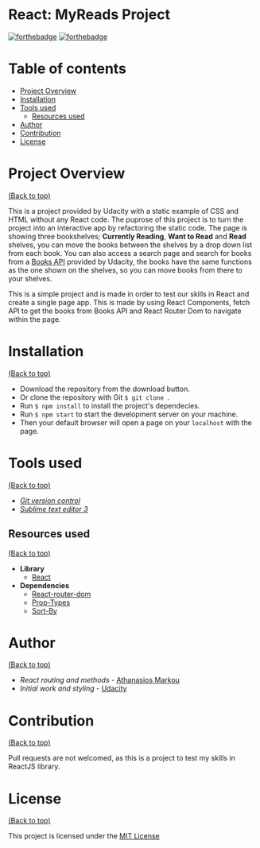 # React: MyReads Project

[![forthebadge](https://forthebadge.com/images/badges/made-with-javascript.svg)](https://forthebadge.com)
[![forthebadge](https://forthebadge.com/images/badges/built-with-love.svg)](https://forthebadge.com)

# Table of contents

- [Project Overview](#project-overview)
- [Installation](#installation)
- [Tools used](#tools-used)
    - [Resources used](#resources-used)
- [Author](#author)
- [Contribution](#contribution)
- [License](#license)

# Project Overview

[(Back to top)](#table-of-contents)

This is a project provided by Udacity with a static example of CSS and HTML without any React code. The puprose of this project is to turn the project into an interactive app by refactoring the static code. The page is showing three bookshelves; **Currently Reading**, **Want to Read** and **Read** shelves, you can move the books between the shelves by a drop down list from each book. You can also access a search page and search for books from a [Books API](https://reactnd-books-api.udacity.com) provided by Udacity, the books have the same functions as the one shown on the shelves, so you can move books from there to your shelves.

This is a simple project and is made in order to test our skills in React and create a single page app. This is made by using React Components, fetch API to get the books from Books API and React Router Dom to navigate within the page.

# Installation

[(Back to top)](#table-of-contents)

- Download the repository from the download button.
- Or clone the repository with Git `$ git clone `.
- Run `$ npm install` to install the project's dependecies.
- Run `$ npm start` to start the development server on your machine.
- Then your default browser will open a page on your `localhost` with the page.

# Tools used

[(Back to top)](#table-of-contents)

- [*Git version control*](https://git-scm.com/)
- [*Sublime text editor 3*](https://www.sublimetext.com/)

## Resources used

[(Back to top)](#table-of-contents)

- **Library**
    - [React](https://reactjs.org/)
- **Dependencies**
    - [React-router-dom](https://www.npmjs.com/package/react-router-dom)
    - [Prop-Types](https://www.npmjs.com/package/prop-types)
    - [Sort-By](https://www.npmjs.com/package/sort-by)

# Author

[(Back to top)](#table-of-contents)

- _React routing and methods_ - [Athanasios Markou](https://www.linkedin.com/in/a-markou/)
- _Initial work and styling_ - [Udacity](https://github.com/udacity/reactnd-project-myreads-starter)

# Contribution

[(Back to top)](#table-of-contents)

Pull requests are not welcomed, as this is a project to test my skills in ReactJS library.

# License

[(Back to top)](#table-of-contents)

This project is licensed under the [MIT License](/LICENSE)
